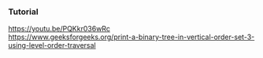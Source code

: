 ### Tutorial

<a href="https://youtu.be/PQKkr036wRc">https://youtu.be/PQKkr036wRc</a>
<br />
<a href="https://www.geeksforgeeks.org/print-a-binary-tree-in-vertical-order-set-3-using-level-order-traversal">https://www.geeksforgeeks.org/print-a-binary-tree-in-vertical-order-set-3-using-level-order-traversal</a>
